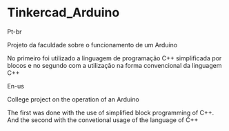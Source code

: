 # Tinkercad_Arduino
Pt-br

Projeto da faculdade sobre o funcionamento de um Arduíno

No primeiro foi utilizado a linguagem de programação C++ simplificada por blocos e no segundo com a utilização na forma convencional da linguagem C++

En-us

College project on the operation of an Arduino

The first was done with the use of simplified block programming of C++. And the second with the convetional usage of the language of C++
